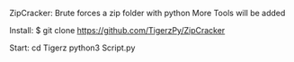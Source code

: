 ZipCracker: 
Brute forces a zip folder with python
More Tools will be added

Install: 
$ git clone https://github.com/TigerzPy/ZipCracker

Start: 
cd Tigerz
python3 Script.py
